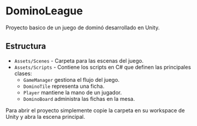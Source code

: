 # DominoLeague

Proyecto basico de un juego de dominó desarrollado en Unity.

## Estructura

- `Assets/Scenes` - Carpeta para las escenas del juego.
- `Assets/Scripts` - Contiene los scripts en C# que definen las principales clases:
  - `GameManager` gestiona el flujo del juego.
  - `DominoTile` representa una ficha.
  - `Player` mantiene la mano de un jugador.
  - `DominoBoard` administra las fichas en la mesa.

Para abrir el proyecto simplemente copie la carpeta en su workspace de Unity y abra la escena principal.
